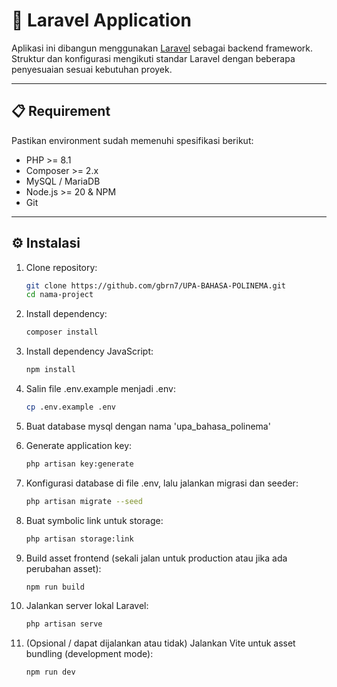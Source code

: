 # 🚀 Laravel Application

Aplikasi ini dibangun menggunakan [Laravel](https://laravel.com/) sebagai backend framework.  
Struktur dan konfigurasi mengikuti standar Laravel dengan beberapa penyesuaian sesuai kebutuhan proyek.

---

## 📋 Requirement

Pastikan environment sudah memenuhi spesifikasi berikut:

-   PHP >= 8.1
-   Composer >= 2.x
-   MySQL / MariaDB
-   Node.js >= 20 & NPM
-   Git

---

## ⚙️ Instalasi

1. Clone repository:
    ```bash
    git clone https://github.com/gbrn7/UPA-BAHASA-POLINEMA.git
    cd nama-project
    ```
2. Install dependency:
    ```bash
    composer install
    ```
3. Install dependency JavaScript:
    ```bash
    npm install
    ```
4. Salin file .env.example menjadi .env:

    ```bash
    cp .env.example .env
    ```

5. Buat database mysql dengan nama 'upa_bahasa_polinema'

6. Generate application key:

    ```bash
    php artisan key:generate
    ```

7. Konfigurasi database di file .env, lalu jalankan migrasi dan seeder:

    ```bash
    php artisan migrate --seed
    ```

8. Buat symbolic link untuk storage:

    ```bash
    php artisan storage:link
    ```

9. Build asset frontend (sekali jalan untuk production atau jika ada perubahan asset):

    ```bash
    npm run build
    ```

10. Jalankan server lokal Laravel:

    ```bash
    php artisan serve
    ```

11. (Opsional / dapat dijalankan atau tidak) Jalankan Vite untuk asset bundling (development mode):

    ```bash
    npm run dev

    ```

